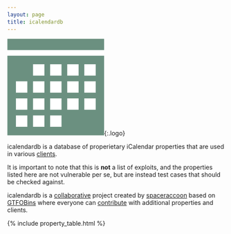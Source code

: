 ```yaml
---
layout: page
title: icalendardb
---
```


![logo](./assets/logo.png){:.logo}

icalendardb is a database of properietary iCalendar properties that are used in various [clients][].

It is important to note that this is **not** a list of exploits, and the properties listed here are not vulnerable per se, but are instead test cases that should be checked against.

icalendardb is a [collaborative][] project created by [spaceraccoon][] based on [GTFOBins](https://github.com/GTFOBins/GTFOBins.github.io) where everyone can [contribute][] with additional properties and clients.


[clients]: clients/
[collaborative]: https://github.com/spaceraccoon/icalendardb/graphs/contributors
[contribute]: contribute/
[spaceraccoon]: https://twitter.com/spaceraccoonsec

{% include property_table.html %}
